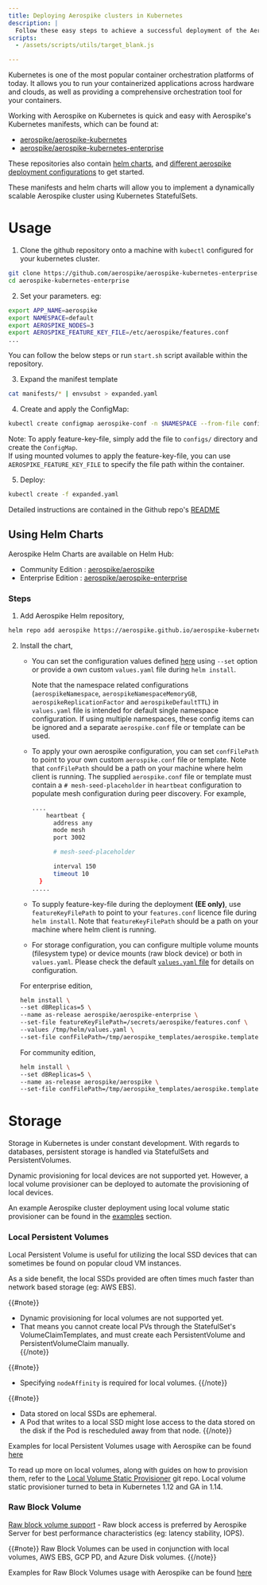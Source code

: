 ```yaml
---
title: Deploying Aerospike clusters in Kubernetes
description: |
  Follow these easy steps to achieve a successful deployment of the Aerospike Database on Kubernetes
scripts:
  - /assets/scripts/utils/target_blank.js

---
```


Kubernetes is one of the most popular container orchestration platforms of today.
It allows you to run your containerized applications across hardware and clouds,
as well as providing a comprehensive orchestration tool for your containers.

Working with Aerospike on Kubernetes is quick and easy with Aerospike's Kubernetes manifests, which can be found at:

  - [aerospike/aerospike-kubernetes](https://github.com/aerospike/aerospike-kubernetes.git)
  - [aerospike/aerospike-kubernetes-enterprise](https://github.com/aerospike/aerospike-kubernetes-enterprise.git)

These repositories also contain [helm charts](https://github.com/aerospike/aerospike-kubernetes-enterprise/tree/master/helm),
and [different aerospike deployment configurations](https://github.com/aerospike/aerospike-kubernetes-enterprise/tree/master/examples) to get started.

These manifests and helm charts will allow you to implement a dynamically scalable Aerospike cluster using Kubernetes StatefulSets.

# Usage

1. Clone the github repository onto a machine with `kubectl` configured for
your kubernetes cluster.
```sh
git clone https://github.com/aerospike/aerospike-kubernetes-enterprise.git
cd aerospike-kubernetes-enterprise
```

2. Set your parameters.
eg:
```sh
export APP_NAME=aerospike
export NAMESPACE=default
export AEROSPIKE_NODES=3
export AEROSPIKE_FEATURE_KEY_FILE=/etc/aerospike/features.conf
...
```
You can follow the below steps or run `start.sh` script available within the repository.

3. Expand the manifest template
```sh
cat manifests/* | envsubst > expanded.yaml
```

4. Create and apply the ConfigMap:
```sh
kubectl create configmap aerospike-conf -n $NAMESPACE --from-file configs/
```
Note: To apply feature-key-file, simply add the file to `configs/` directory and create the `ConfigMap`.<br /> 
If using mounted volumes to apply the feature-key-file, you can use `AEROSPIKE_FEATURE_KEY_FILE` to specify the file path within the container.

5. Deploy:
```sh
kubectl create -f expanded.yaml
```

Detailed instructions are contained in the Github repo's [README](https://github.com/aerospike/aerospike-kubernetes-enterprise/blob/master/README.md)


## Using Helm Charts

Aerospike Helm Charts are available on Helm Hub:

- Community Edition : [aerospike/aerospike](https://hub.helm.sh/charts/aerospike/aerospike)
- Enterprise Edition : [aerospike/aerospike-enterprise](https://hub.helm.sh/charts/aerospike/aerospike-enterprise)

### Steps

1. Add Aerospike Helm repository,
```sh
helm repo add aerospike https://aerospike.github.io/aerospike-kubernetes-enterprise
```

2. Install the chart,
    - You can set the configuration values defined [here](https://github.com/aerospike/aerospike-kubernetes-enterprise/tree/master/helm#configuration) using `--set` option or provide a own custom `values.yaml` file during `helm install`.
    
      Note that the namespace related configurations (`aerospikeNamespace`, `aerospikeNamespaceMemoryGB`, `aerospikeReplicationFactor` and `aerospikeDefaultTTL`) in `values.yaml` file is intended for default single namespace configuration. If using multiple namespaces, these config items can be ignored and a separate `aerospike.conf` file or template can be used.

    - To apply your own aerospike configuration, you can set `confFilePath` to point to your own custom `aerospike.conf` file or template. Note that `confFilePath` should be a path on your machine where helm client is running. The supplied `aerospike.conf` file or template must contain a `# mesh-seed-placeholder` in `heartbeat` configuration to populate mesh configuration during peer discovery. For example,
      ```sh
      ....
	      heartbeat {
            address any
            mode mesh
            port 3002

            # mesh-seed-placeholder

            interval 150
            timeout 10
        }
      .....
      ```

    - To supply feature-key-file during the deployment **(EE only)**, use `featureKeyFilePath` to point to your `features.conf` licence file during `helm install`. Note that `featureKeyFilePath` should be a path on your machine where helm client is running.

    - For storage configuration, you can configure multiple volume mounts (filesystem type) or device mounts (raw block device) or both in `values.yaml`. Please check the default [`values.yaml` file](https://github.com/aerospike/aerospike-kubernetes-enterprise/blob/master/helm/values.yaml) for details on configuration. 

    For enterprise edition,
    ```sh
    helm install \
    --set dBReplicas=5 \
    --name as-release aerospike/aerospike-enterprise \
    --set-file featureKeyFilePath=/secrets/aerospike/features.conf \
    --values /tmp/helm/values.yaml \
    --set-file confFilePath=/tmp/aerospike_templates/aerospike.template.conf
    ```

    For community edition,
    ```sh
    helm install \
    --set dBReplicas=5 \
    --name as-release aerospike/aerospike \
    --set-file confFilePath=/tmp/aerospike_templates/aerospike.template.conf
    ```

# Storage

Storage in Kubernetes is under constant development. With regards to databases,
persistent storage is handled via StatefulSets and PersistentVolumes.

Dynamic provisioning for local devices are not supported yet. However, a local volume provisioner can be deployed to automate the provisioning of local devices.

An example Aerospike cluster deployment using local volume static provisioner can be found in the [examples](/docs/deploy_guides/kubernetes/examples) section.


### Local Persistent Volumes

Local Persistent Volume is useful for utilizing the local SSD devices
that can sometimes be found on popular cloud VM instances.

As a side benefit, the local SSDs provided are often times much faster than
network based storage (eg: AWS EBS).

{{#note}}
- Dynamic provisioning for local volumes are not supported yet.<br />
- That means you cannot create local PVs through the StatefulSet's VolumeClaimTemplates,
and must create each PersistentVolume and PersistentVolumeClaim manually.<br />
{{/note}}

{{#note}}
- Specifying `nodeAffinity` is required for local volumes.
{{/note}}

{{#note}}
- Data stored on local SSDs are ephemeral.<br /> 
- A Pod that writes to a local SSD might lose access to the data stored on the disk if the Pod is rescheduled away from that node.
{{/note}}

Examples for local Persistent Volumes usage with Aerospike can be found [here](https://github.com/aerospike/aerospike-kubernetes-enterprise/tree/master/examples)

To read up more on local volumes, along with guides on how to provision them, refer to the 
[Local Volume Static Provisioner](https://github.com/kubernetes-sigs/sig-storage-local-static-provisioner) git repo. Local volume static provisioner turned to beta in Kubernetes 1.12 and GA in 1.14.

### Raw Block Volume

[Raw block volume support](https://kubernetes.io/docs/concepts/storage/persistent-volumes/#raw-block-volume-support) - 
Raw block access is preferred by Aerospike Server for best performance
characteristics (eg: latency stability, IOPS).

{{#note}}
Raw Block Volumes can be used in conjunction with local volumes, AWS EBS, GCP
PD, and Azure Disk volumes.
{{/note}}

Examples for Raw Block Volumes usage with Aerospike can be found [here](https://github.com/aerospike/aerospike-kubernetes-enterprise/tree/master/examples)